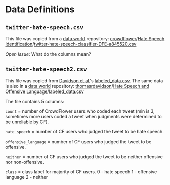 # Data Definitions

## `twitter-hate-speech.csv`
This file was copied from a [data.world](https://data.world/) repository: [crowdflower](https://data.world/crowdflower)/[Hate Speech Identification](https://data.world/crowdflower/hate-speech-identification/)/[twitter-hate-speech-classifier-DFE-a845520.csv](https://data.world/crowdflower/hate-speech-identification/workspace/file?filename=twitter-hate-speech-classifier-DFE-a845520.csv)

_Open Issue_: What do the columns mean?

## `twitter-hate-speech2.csv`
This file was copied from [Davidson et al.](https://aaai.org/ocs/index.php/ICWSM/ICWSM17/paper/view/15665)'s [labeled_data.csv](https://github.com/t-davidson/hate-speech-and-offensive-language/blob/master/data/labeled_data.csv). The same data is also in a [data.world](https://data.world/) repository: [thomasrdavidson](https://data.world/thomasrdavidson/)/[Hate Speech and Offensive Language](https://data.world/thomasrdavidson/hate-speech-and-offensive-language/)/[labeled_data.csv](https://data.world/thomasrdavidson/hate-speech-and-offensive-language/workspace/file?filename=labeled_data.csv)

The file contains 5 columns:

`count` = number of CrowdFlower users who coded each tweet (min is 3, sometimes more users coded a tweet when judgments were determined to be unreliable by CF).

`hate_speech` = number of CF users who judged the tweet to be hate speech.

`offensive_language` = number of CF users who judged the tweet to be offensive.

`neither` = number of CF users who judged the tweet to be neither offensive nor non-offensive.

`class` = class label for majority of CF users.
  0 - hate speech
  1 - offensive  language
  2 - neither

